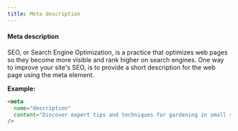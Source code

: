 ```yaml
---
title: Meta description
---
```


#### Meta description

SEO, or Search Engine Optimization, is a practice that optimizes web pages so they become more visible and rank higher on search engines. One way to improve your site's SEO, is to provide a short description for the web page using the meta element.

**Example:**

```html
<meta
  name="description"
  content="Discover expert tips and techniques for gardening in small spaces, choosing the right plants, and maintaining a thriving garden."
/>
```